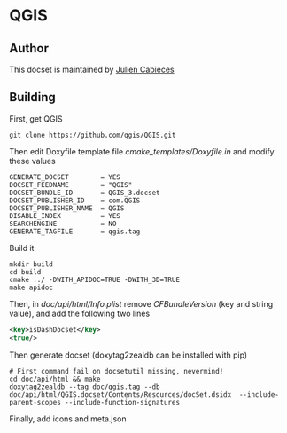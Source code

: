 QGIS
=======================

## Author

This docset is maintained by [Julien Cabieces](https://github.com/troopa81)

## Building

First, get QGIS
```shell
git clone https://github.com/qgis/QGIS.git
```

Then edit Doxyfile template file *cmake_templates/Doxyfile.in* and modify these values
```
GENERATE_DOCSET        = YES
DOCSET_FEEDNAME        = "QGIS"
DOCSET_BUNDLE_ID       = QGIS_3.docset
DOCSET_PUBLISHER_ID    = com.QGIS
DOCSET_PUBLISHER_NAME  = QGIS
DISABLE_INDEX          = YES
SEARCHENGINE           = NO
GENERATE_TAGFILE       = qgis.tag
```

Build it
```shell
mkdir build
cd build
cmake ../ -DWITH_APIDOC=TRUE -DWITH_3D=TRUE
make apidoc
```

Then, in *doc/api/html/Info.plist* remove *CFBundleVersion* (key and string value), and add the following two lines
```xml
<key>isDashDocset</key>
<true/>
```

Then generate docset (doxytag2zealdb can be installed with pip)
```shell
# First command fail on docsetutil missing, nevermind!
cd doc/api/html && make
doxytag2zealdb --tag doc/qgis.tag --db doc/api/html/QGIS.docset/Contents/Resources/docSet.dsidx  --include-parent-scopes --include-function-signatures
```

Finally, add icons and meta.json
